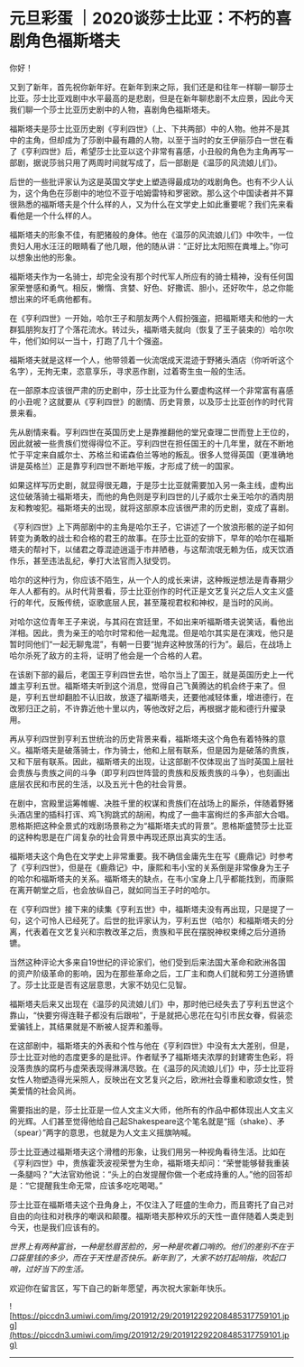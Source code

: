 # 元旦彩蛋 ｜2020谈莎士比亚：不朽的喜剧角色福斯塔夫

你好！

又到了新年，首先祝你新年好。在新年到来之际，我们还是和往年一样聊一聊莎士比亚。莎士比亚戏剧中水平最高的是悲剧，但是在新年聊悲剧不太应景，因此今天我们聊一个莎士比亚历史剧中的人物，喜剧角色福斯塔夫。

福斯塔夫是莎士比亚历史剧《亨利四世》（上、下共两部）中的人物。他并不是其中的主角，但却成为了莎剧中最有趣的人物，以至于当时的女王伊丽莎白一世在看了《亨利四世》后，希望莎士比亚以这个非常有喜感，小丑般的角色为主角再写一部剧，据说莎翁只用了两周时间就写成了，后一部剧是《温莎的风流娘儿们》。

后世的一些批评家认为这是英国文学史上塑造得最成功的戏剧角色。也有不少人认为，这个角色在莎剧中的地位不亚于哈姆雷特和罗密欧。那么这个中国读者并不算很熟悉的福斯塔夫是个什么样的人，又为什么在文学史上如此重要呢？我们先来看看他是一个什么样的人。

福斯塔夫的形象不佳，有肥猪般的身体。他在《温莎的风流娘儿们》中吹牛，一位贵妇人用水汪汪的眼睛看了他几眼，他的随从讲：“正好比太阳照在粪堆上。”你可以想象出他的形象。

福斯塔夫作为一名骑士，却完全没有那个时代军人所应有的骑士精神，没有任何国家荣誉感和勇气。相反，懒惰、贪婪、好色、好撒谎、胆小，还好吹牛，总之你能想出来的坏毛病他都有。

在《亨利四世》一开始，哈尔王子和朋友两个人假扮强盗，把福斯塔夫和他的一大群狐朋狗友打了个落花流水。转过头，福斯塔夫就向（恢复了王子装束的）哈尔吹牛，他们如何以一当十，打跑了几十个强盗。

福斯塔夫就是这样一个人，他带领着一伙流氓成天混迹于野猪头酒店（你听听这个名字），无拘无束，恣意享乐，寻求恶作剧，过着寄生虫一般的生活。

在一部原本应该很严肃的历史剧中，莎士比亚为什么要虚构这样一个非常富有喜感的小丑呢？这就要从《亨利四世》的剧情、历史背景，以及莎士比亚创作的时代背景来看。

先从剧情来看。亨利四世在英国历史上是靠推翻他的堂兄查理二世而登上王位的，因此就被一些贵族们觉得得位不正。亨利四世在担任国王的十几年里，就在不断地忙于平定来自威尔士、苏格兰和诺森伯兰等地的叛乱。很多人觉得英国（更准确地讲是英格兰）正是靠亨利四世不断地平叛，才形成了统一的国家。

如果这样写历史剧，就显得很无趣，于是莎士比亚就需要加入另一条主线，虚构出这位破落骑士福斯塔夫，而他的角色则是亨利四世的儿子威尔士亲王哈尔的酒肉朋友和教唆犯。福斯塔夫的出现，就将这部原本应该很严肃的历史剧，变成了喜剧。

《亨利四世》上下两部剧中的主角是哈尔王子，它讲述了一个放浪形骸的逆子如何转变为勇敢的战士和合格的君王的故事。在莎士比亚的安排下，早年的哈尔在福斯塔夫的帮衬下，以储君之尊混迹逍遥于市井陋巷，与这帮流氓无赖为伍，成天饮酒作乐，甚至违法乱纪，拳打大法官而入狱受罚。

哈尔的这种行为，你应该不陌生，从一个人的成长来讲，这种叛逆想法是青春期少年人人都有的。从时代背景看，莎士比亚创作的时代正是文艺复兴之后人文主义盛行的年代，反叛传统，讴歌底层人民，甚至蔑视君权和神权，是当时的风尚。

对哈尔这位青年王子来说，与其闷在宫廷里，不如出来听福斯塔夫说笑话，看他出洋相。因此，贵为亲王的哈尔时常和他一起鬼混。但是哈尔其实是在演戏，他只是暂时同他们“一起无聊鬼混”，有朝一日要“抛弃这种放荡的行为”。最后，在战场上哈尔杀死了敌方的主将，证明了他会是一个合格的人君。

在该剧下部的最后，老国王亨利四世去世，哈尔当上了国王，就是英国历史上一代雄主亨利五世。福斯塔夫听到这个消息，觉得自己飞黄腾达的机会终于来了。但是，亨利五世却翻脸不认旧故，放逐了福斯塔夫，还要他减轻体重，增进德行，在改邪归正之前，不许靠近他十里以内，等他改好之后，再根据才能和德行升擢录用。

再从亨利四世到亨利五世统治的历史背景来看，福斯塔夫这个角色有着特殊的意义。福斯塔夫是破落骑士，作为骑士，他和上层有联系，但是因为是破落的贵族，又和下层有联系。因此，福斯塔夫的出现，让这部剧不仅体现出了当时英国上层社会贵族与贵族之间的斗争（即亨利四世阵营的贵族和反叛贵族的斗争），也刻画出底层农民和市民的生活，以及五光十色的社会背景。

在剧中，宫殿里运筹帷幄、决胜千里的权谋和贵族们在战场上的厮杀，伴随着野猪头酒店里的插科打诨、鸡飞狗跳式的胡闹，构成了一曲丰富绚烂的多声部大合唱。恩格斯把这种全景式的戏剧场景称之为“福斯塔夫式的背景”。恩格斯盛赞莎士比亚的这种构思是在广阔复杂的社会背景中再现还原出真实的生活。

福斯塔夫这个角色在文学史上非常重要。我不确信金庸先生在写《鹿鼎记》时参考了《亨利四世》，但是在《鹿鼎记》中，康熙和韦小宝的关系倒是非常像身为王子的哈尔和福斯塔夫的关系。福斯塔夫的缺点，在韦小宝身上几乎都能找到，而康熙在离开朝堂之后，也会放纵自己，就如同当王子时的哈尔。

在《亨利四世》接下来的续集《亨利五世》中，福斯塔夫没有再出现，只是提了一句，这个可怜人已经死了。后世的批评家认为，亨利五世（哈尔）和福斯塔夫的分离，代表着在文艺复兴和宗教改革之后，贵族和平民在摆脱神权束缚之后分道扬镳。

当然这种评论大多来自19世纪的评论家们，他们受到后来法国大革命和欧洲各国的资产阶级革命的影响，因为在那些革命之后，工厂主和商人们就和劳工分道扬镳了。莎士比亚是否有这层意思，大家不妨见仁见智。

福斯塔夫后来又出现在《温莎的风流娘儿们》中，那时他已经失去了亨利五世这个靠山，“快要穷得连鞋子都没有后跟啦”，于是就把心思花在勾引市民女眷，假装恋爱骗钱上，其结果就是不断被人捉弄和羞辱。

在这部剧中，福斯塔夫的外表和个性与他在《亨利四世》中没有太大差别，但是，莎士比亚对他的态度更多的是批评。作者赋予了福斯塔夫浓厚的封建寄生色彩，将没落贵族的腐朽与虚荣表现得淋漓尽致。在《温莎的风流娘儿们》中，莎士比亚将女性人物塑造得光采照人，反映出在文艺复兴之后，欧洲社会尊重和歌颂女性，赞美爱情的社会风尚。

需要指出的是，莎士比亚是一位人文主义大师，他所有的作品中都体现出人文主义的光辉。人们甚至觉得他给自己起Shakespeare这个笔名就是“摇（shake）、矛（spear）”两字的意思，也就是为人文主义摇旗呐喊。

莎士比亚通过福斯塔夫这个滑稽的形象，让我们用另一种视角看待生活。比如在《亨利四世》中，贵族霍茨波视荣誉为生命，福斯塔夫却问：“荣誉能够替我重装一条腿吗？”大法官劝他说：“头上的白发提醒你做一个老成持重的人。”他的回答却是：“它提醒我生命无常，应该多吃吃喝喝。”

莎士比亚在福斯塔夫这个丑角身上，不仅注入了旺盛的生命力，而且寄托了自己对自由的向往和对秩序的嘲讽和颠覆。福斯塔夫那种欢乐的天性一直伴随着人类走到今天，也是我们应该有的。

 *世界上有两种富翁，一种是愁眉苦脸的，另一种是吹着口哨的。他们的差别不在于口袋里钱的多少，而在于天性是否快乐。新年到了，大家不妨打起响指，吹起口哨，过好当下的生活。*

欢迎你在留言区，写下自己的新年愿望，再次祝大家新年快乐。

![https://piccdn3.umiwi.com/img/201912/29/201912292208485317759101.jpg](https://piccdn3.umiwi.com/img/201912/29/201912292208485317759101.jpg)

---
